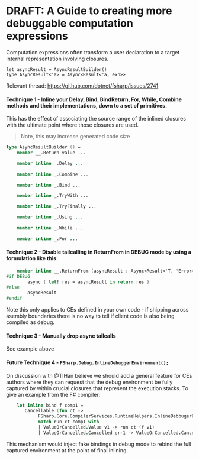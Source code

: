 
# DRAFT: A Guide to creating more debuggable computation expressions

Computation expressions often transform a user declaration to a target internal representation involving closures.

```
let asyncResult = AsyncResultBuilder()
type AsyncResult<'a> = Async<Result<'a, exn>>
```

Relevant thread: https://github.com/dotnet/fsharp/issues/2741

#### Technique 1 - Inline your Delay, Bind, BindReturn, For, While, Combine methods and their implementations, down to a set of primitives.

This has the effect of associating the source range of the inlined closures with the ultimate point where those closures are used.

> Note, this may increase generated code size

```fsharp
type AsyncResultBuilder () =
    member __.Return value ...

    member inline _.Delay ...
    
    member inline _.Combine ...

    member inline _.Bind ...

    member inline _.TryWith ...

    member inline _.TryFinally ...

    member inline _.Using ...
    
    member inline _.While ...

    member inline _.For ...
```

  
#### Technique 2 - Disable tailcalling in ReturnFrom in DEBUG mode by using a formulation like this:

```fsharp
    member inline __.ReturnFrom (asyncResult : Async<Result<'T, 'Error>>) =
#if DEBUG
        async { let! res = asyncResult in return res }
#else
        asyncResult
#endif
```

Note this only applies to CEs defined in your own code - if shipping across asembly boundaries there is no way to tell if client code is also being compiled as debug.


#### Technique 3 - Manually drop async tailcalls 

See example above

#### Future Technique 4 - `FSharp.Debug.InlineDebuggerEnvironment();`



On discussion with @TIHan believe we should add a general feature for CEs authors where they can request that the debug environment be fully captured by within crucial closures that represent the execution stacks.  To give an example from the F# compiler:

```fsharp
    let inline bind f comp1 = 
       Cancellable (fun ct -> 
            FSharp.Core.CompilerServices.RuntimeHelpers.InlineDebbugerEnvironment();
            match run ct comp1 with 
            | ValueOrCancelled.Value v1 -> run ct (f v1) 
            | ValueOrCancelled.Cancelled err1 -> ValueOrCancelled.Cancelled err1)
```

This mechanism would inject fake bindings in debug mode to rebind the full captured environment at the point of final inlining. 




